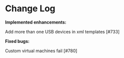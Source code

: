 # Change Log

**Implemented enhancements:**

Add more than one USB devices in xml templates [\#733]

**Fixed bugs:**

Custom virtual machines fail [\#780]
